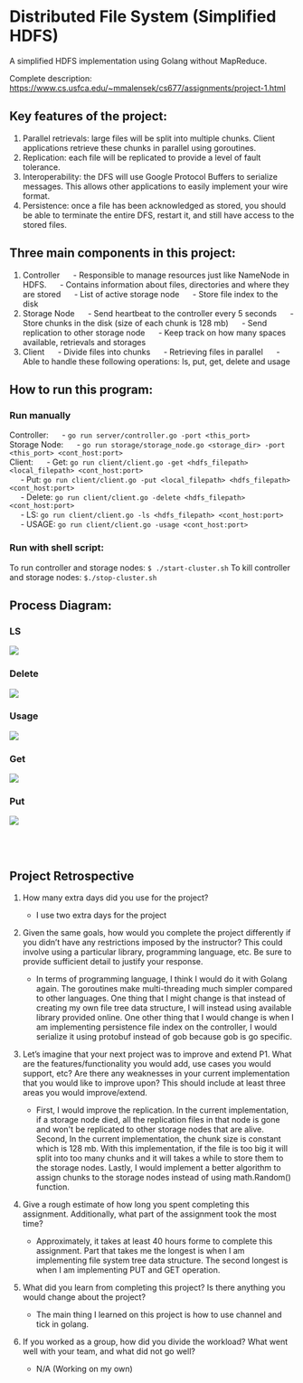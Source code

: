 # Distributed File System (Simplified HDFS)
A simplified HDFS implementation using Golang without MapReduce.

Complete description: https://www.cs.usfca.edu/~mmalensek/cs677/assignments/project-1.html

## Key features of the project:

1. Parallel retrievals: large files will be split into multiple chunks. Client applications retrieve these chunks in parallel using goroutines.
2. Replication: each file will be replicated to provide a level of fault tolerance.
3. Interoperability: the DFS will use Google Protocol Buffers to serialize messages. This allows other applications to easily implement your wire format.
4. Persistence: once a file has been acknowledged as stored, you should be able to terminate the entire DFS, restart it, and still have access to the stored files.

## Three main components in this project:
1. Controller
   &nbsp;&nbsp;&nbsp;&nbsp; - Responsible to manage resources just like NameNode in HDFS.
   &nbsp;&nbsp;&nbsp;&nbsp; - Contains information about files, directories and where they are stored
   &nbsp;&nbsp;&nbsp;&nbsp; - List of active storage node
   &nbsp;&nbsp;&nbsp;&nbsp; - Store file index to the disk
2. Storage Node
   &nbsp;&nbsp;&nbsp;&nbsp; - Send heartbeat to the controller every 5 seconds
   &nbsp;&nbsp;&nbsp;&nbsp; - Store chunks in the disk (size of each chunk is 128 mb)
   &nbsp;&nbsp;&nbsp;&nbsp; - Send replication to other storage node
   &nbsp;&nbsp;&nbsp;&nbsp; - Keep track on how many spaces available, retrievals and storages
3. Client
   &nbsp;&nbsp;&nbsp;&nbsp; - Divide files into chunks
   &nbsp;&nbsp;&nbsp;&nbsp; - Retrieving files in parallel
   &nbsp;&nbsp;&nbsp;&nbsp; - Able to handle these following operations: ls, put, get, delete and usage

## How to run this program:
### Run manually
Controller:
&nbsp;&nbsp;&nbsp;&nbsp; - `go run server/controller.go -port <this_port>`<br>
Storage Node:
&nbsp;&nbsp;&nbsp;&nbsp; - `go run storage/storage_node.go <storage_dir> -port <this_port> <cont_host:port>`<br>
Client:
&nbsp;&nbsp;&nbsp;&nbsp; - Get: `go run client/client.go -get <hdfs_filepath> <local_filepath> <cont_host:port>`<br>
&nbsp;&nbsp;&nbsp;&nbsp; - Put: `go run client/client.go -put <local_filepath> <hdfs_filepath> <cont_host:port>`<br>
&nbsp;&nbsp;&nbsp;&nbsp; - Delete: `go run client/client.go -delete <hdfs_filepath> <cont_host:port>`<br>
&nbsp;&nbsp;&nbsp;&nbsp; - LS: `go run client/client.go -ls <hdfs_filepath> <cont_host:port>`<br>
&nbsp;&nbsp;&nbsp;&nbsp; - USAGE: `go run client/client.go -usage <cont_host:port>`<br>

### Run with shell script:
To run controller and storage nodes:
`$ ./start-cluster.sh`
To kill controller and storage nodes:
`$./stop-cluster.sh`

## Process Diagram:
### LS
![](https://i.imgur.com/47CR7Jd.png)



### Delete
![](https://i.imgur.com/IWeCF4z.png)


### Usage
![](https://i.imgur.com/pnMnq1p.png)


### Get
![](https://i.imgur.com/ovBSotX.png)


### Put
![](https://i.imgur.com/Cy8m7Jn.png)

<br></br>
## Project Retrospective

1. How many extra days did you use for the project?
    - I use two extra days for the project

2. Given the same goals, how would you complete the project differently if you didn’t have any restrictions imposed by the instructor? This could involve using a particular library, programming language, etc. Be sure to provide sufficient detail to justify your response.
    - In terms of programming language, I think I would do it with Golang again. The goroutines make multi-threading much simpler compared to other languages. One thing that I might change is that instead of creating my own file tree data structure, I will instead using available library provided online. One other thing that I would change is when I am implementing persistence file index on the controller, I would serialize it using protobuf instead of gob because gob is go specific.

3. Let’s imagine that your next project was to improve and extend P1. What are the features/functionality you would add, use cases you would support, etc? Are there any weaknesses in your current implementation that you would like to improve upon? This should include at least three areas you would improve/extend.
    - First, I would improve the replication. In the current implementation, if a storage node died, all the replication files in that node is gone and won't be replicated to other storage nodes that are alive. Second, In the current implementation, the chunk size is constant which is 128 mb. With this implementation, if the file is too big it will split into too many chunks and it will takes a while to store them to the storage nodes. Lastly, I would implement a better algorithm to assign chunks to the storage nodes instead of using math.Random() function.

4. Give a rough estimate of how long you spent completing this assignment. Additionally, what part of the assignment took the most time?
    - Approximately, it takes at least 40 hours forme to complete this assignment. Part that takes me the longest is when I am implementing file system tree data structure. The second longest is when I am implementing PUT and GET operation.

5. What did you learn from completing this project? Is there anything you would change about the project?
    - The main thing I learned on this project is how to use channel and tick in golang.

6. If you worked as a group, how did you divide the workload? What went well with your team, and what did not go well?
    - N/A (Working on my own)


